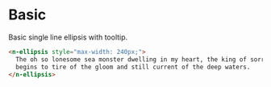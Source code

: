 # Basic

Basic single line ellipsis with tooltip.

```html
<n-ellipsis style="max-width: 240px;">
  The oh so lonesome sea monster dwelling in my heart, the king of sorrow,
  begins to tire of the gloom and still current of the deep waters.
</n-ellipsis>
```
